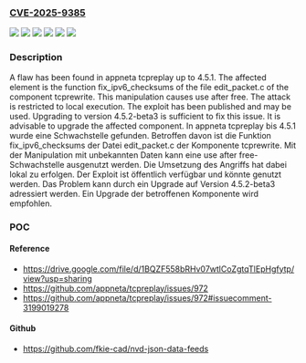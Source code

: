 ### [CVE-2025-9385](https://cve.mitre.org/cgi-bin/cvename.cgi?name=CVE-2025-9385)
![](https://img.shields.io/static/v1?label=Product&message=tcpreplay&color=blue)
![](https://img.shields.io/static/v1?label=Version&message=&color=brightgreen)
![](https://img.shields.io/static/v1?label=Version&message=4.5.0%20&color=brightgreen)
![](https://img.shields.io/static/v1?label=Version&message=4.5.1%20&color=brightgreen)
![](https://img.shields.io/static/v1?label=Vulnerability&message=Memory%20Corruption&color=brightgreen)
![](https://img.shields.io/static/v1?label=Vulnerability&message=Use%20After%20Free&color=brightgreen)

### Description

A flaw has been found in appneta tcpreplay up to 4.5.1. The affected element is the function fix_ipv6_checksums of the file edit_packet.c of the component tcprewrite. This manipulation causes use after free. The attack is restricted to local execution. The exploit has been published and may be used. Upgrading to version 4.5.2-beta3 is sufficient to fix this issue. It is advisable to upgrade the affected component.
In appneta tcpreplay bis 4.5.1 wurde eine Schwachstelle gefunden. Betroffen davon ist die Funktion fix_ipv6_checksums der Datei edit_packet.c der Komponente tcprewrite. Mit der Manipulation mit unbekannten Daten kann eine use after free-Schwachstelle ausgenutzt werden. Die Umsetzung des Angriffs hat dabei lokal zu erfolgen. Der Exploit ist öffentlich verfügbar und könnte genutzt werden. Das Problem kann durch ein Upgrade auf Version 4.5.2-beta3 adressiert werden. Ein Upgrade der betroffenen Komponente wird empfohlen.

### POC

#### Reference
- https://drive.google.com/file/d/1BQZF558bRHv07wtlCoZgtqTlEpHgfytp/view?usp=sharing
- https://github.com/appneta/tcpreplay/issues/972
- https://github.com/appneta/tcpreplay/issues/972#issuecomment-3199019278

#### Github
- https://github.com/fkie-cad/nvd-json-data-feeds

